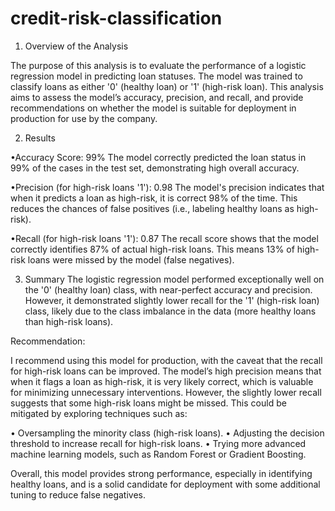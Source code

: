 # credit-risk-classification

1. Overview of the Analysis
   
The purpose of this analysis is to evaluate the performance of a logistic regression model in predicting loan statuses. The model was trained to classify loans as either '0' (healthy loan) or '1' (high-risk loan). This analysis aims to assess the model’s accuracy, precision, and recall, and provide recommendations on whether the model is suitable for deployment in production for use by the company.

2. Results

•Accuracy Score: 99%
The model correctly predicted the loan status in 99% of the cases in the test set, demonstrating high overall accuracy.

•Precision (for high-risk loans '1'): 0.98
The model's precision indicates that when it predicts a loan as high-risk, it is correct 98% of the time. This reduces the chances of false positives (i.e., labeling healthy loans as high-risk).

•Recall (for high-risk loans '1'): 0.87
The recall score shows that the model correctly identifies 87% of actual high-risk loans. This means 13% of high-risk loans were missed by the model (false negatives).


3. Summary
The logistic regression model performed exceptionally well on the '0' (healthy loan) class, with near-perfect accuracy and precision. However, it demonstrated slightly lower recall for the '1' (high-risk loan) class, likely due to the class imbalance in the data (more healthy loans than high-risk loans).

Recommendation:

I recommend using this model for production, with the caveat that the recall for high-risk loans can be improved. The model’s high precision means that when it flags a loan as high-risk, it is very likely correct, which is valuable for minimizing unnecessary interventions. However, the slightly lower recall suggests that some high-risk loans might be missed. This could be mitigated by exploring techniques such as:

•	Oversampling the minority class (high-risk loans).
•	Adjusting the decision threshold to increase recall for high-risk loans.
•	Trying more advanced machine learning models, such as Random Forest or Gradient Boosting.

Overall, this model provides strong performance, especially in identifying healthy loans, and is a solid candidate for deployment with some additional tuning to reduce false negatives.
